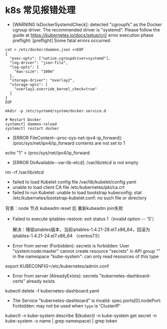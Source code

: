 # k8s 常见报错处理

- [WARNING IsDockerSystemdCheck]: detected "cgroupfs" as the Docker cgroup driver. The recommended driver is "systemd". Please follow the guide at https://kubernetes.io/docs/setup/cri/
error execution phase preflight: [preflight] Some fatal errors occurred:

```
cat > /etc/docker/daemon.json <<EOF
{
  "exec-opts": ["native.cgroupdriver=systemd"],
  "log-driver": "json-file",
  "log-opts": {
    "max-size": "100m"
  },
  "storage-driver": "overlay2",
  "storage-opts": [
    "overlay2.override_kernel_check=true"
  ]
}
EOF

mkdir -p /etc/systemd/system/docker.service.d

# Restart Docker
systemctl daemon-reload
systemctl restart docker
```

- [ERROR FileContent--proc-sys-net-ipv4-ip_forward]: /proc/sys/net/ipv4/ip_forward contents are not set to 1

echo "1" > /proc/sys/net/ipv4/ip_forward

- [ERROR DirAvailable--var-lib-etcd]: /var/lib/etcd is not empty

rm -rf /var/lib/etcd

- failed to load Kubelet config file /var/lib/kubelet/config.yaml
- unable to load client CA file /etc/kubernetes/pki/ca.crt
- failed to run Kubelet: unable to load bootstrap kubeconfig: stat /etc/kubernetes/bootstrap-kubelet.conf: no such file or directory

背景：node 节点 kubeadm reset 后 重新kubeadm join失败

- Failed to execute iptables-restore: exit status 1（invalid option -- '5'）
  
  解决：降低iptables版本，当前iptables-1.4.21-28.el7.x86_64，回滚为iptables-1.4.21-24.el7.x86_64 （centos7.5）

-  Error from server (Forbidden): secrets is forbidden: User "system:node:master" cannot create resource "secrets" in API group "" in the namespace "kube-system": can only read resources of this type

export KUBECONFIG=/etc/kubernetes/admin.conf

- Error from server (AlreadyExists): secrets "kubernetes-dashboard-certs" already exists

kubectl delete -f kubernetes-dashboard.yaml

- The Service "kubernetes-dashboard" is invalid: spec.ports[0].nodePort: Forbidden: may not be used when `type` is 'ClusterIP'

kubectl -n kube-system describe $(kubectl -n kube-system get secret -n kube-system -o name | grep namespace) | grep token





